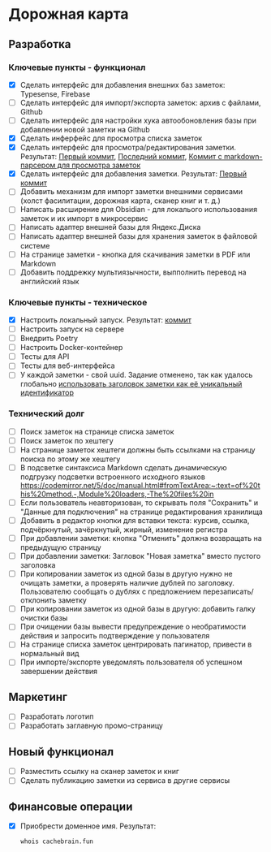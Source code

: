 # Дорожная карта

## Разработка

### Ключевые пункты - функционал

- [x] Сделать интерфейс для добавления внешних баз заметок: Typesense, Firebase
- [ ] Сделать интерфейс для импорт/экспорта заметок: архив с файлами, Github
- [ ] Сделать интерфейс для настройки хука автообоновления базы при добавлении новой заметки на Github
- [x] Сделать инферфейс для просмотра списка заметок
- [x] Сделать интерфейс для просмотра/редактирования заметки. Результат: [Первый коммит](https://github.com/syeysk/django-sy-notes/commit/1164961be997ad3a040a4e7cefabad85ca6cc1f8), [Последний коммит](https://github.com/syeysk/django-sy-notes/commit/4eec4009580c53cf1e6574506ddec52ffcdf04dd), [Коммит с markdown-парсером для просмотра заметок](https://github.com/syeysk/django-sy-notes/commit/a066f68385ea992cc2a87d70e6c65ca3a105f956)
- [x] Сделать интерфейс для добавления заметки. Результат: [Первый коммит](https://github.com/syeysk/django-sy-notes/commit/d67586ae25c927977b69c2426b7c2123de3e8fd2)
- [ ] Добавить механизм для импорт заметки внешними сервисами (холст фасилитации, дорожная карта, сканер книг и т. д.)
- [ ] Написать расширение для Obsidian - для локалього использования заметок и их импорт в микросервис
- [ ] Написать адаптер внешней базы для Яндекс.Диска
- [ ] Написать адаптер внешней базы для хранения заметок в файловой системе
- [ ] На странице заметки - кнопка для скачивания заметки в PDF или Markdown
- [ ] Добавить поддрежку мультиязычности, выпполнить перевод на английский язык

### Ключевые пункты - техническое

- [x] Настроить локальный запуск. Результат: [коммит](https://github.com/syeysk/django-sy-notes/commit/db9a40eced5dd4e6e393a05dd815d6de8c35b966)
- [ ] Настроить запуск на сервере
- [ ] Внедрить Poetry
- [ ] Настроить Docker-контейнер
- [ ] Тесты для API
- [ ] Тесты для веб-интерфейса
- [ ] У каждой заметки - свой uuid. Задание отменено, так как удалось глобально [использовать заголовок заметки как её уникальный идентификатор](https://github.com/syeysk/django-sy-notes/commit/9b96859dedee71382dc7ac8f9a1e688d4cf14666)

### Технический долг

- [ ] Поиск заметок на странице списка заметок
- [ ] Поиск заметок по хештегу
- [ ] На странице заметок хештеги должны быть ссылками на страницу поиска по этому же хештегу
- [ ] В подсветке синтаксиса Markdown сделать динамическую подгрузку подсветки встроенного исходного языков
  https://codemirror.net/5/doc/manual.html#fromTextArea:~:text=of%20this%20method.-,Module%20loaders,-The%20files%20in
- [ ] Если пользователь неавторизован, то скрывать поля "Сохранить" и "Данные для подключения" на странице редактирования хранилища
- [ ] Добавить в редактор кнопки для вставки текста: курсив, ссылка, подчёркнутый, зачёркнутый, жирный, изменение регистра
- [ ] При добавлении заметки: кнопка "Отменить" должна возвращать на предыдущую страницу
- [ ] При добавлении заметки: Загловок "Новая заметка" вместо пустого заголовка
- [ ] При копировании заметок из одной базы в другую нужно не очищать заметки, а проверять наличие дублей по заголовку. Пользователю сообщать о дублях с предложением перезаписать/отклонить заметку
- [ ] При копировании заметок из одной базы в другую: добавить галку очистки базы
- [ ] При очищении базы вывести предупреждение о необратимости действия и запросить подтверждение у пользователя
- [ ] На странице списка заметок центрировать пагинатор, привести в нормальный вид
- [ ] При импорте/экспорте уведомлять пользователя об успешном завершении действия

## Маркетинг

- [ ] Разработать логотип
- [ ] Разработать заглавную промо-страницу

## Новый функционал

- [ ] Разместить ссылку на сканер заметок и книг
- [ ] Сделать публикацию заметки из сервиса в другие сервисы

## Финансовые операции

- [x] Приобрести доменное имя. Результат:
  ```sh
  whois cachebrain.fun
  ```

